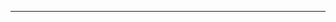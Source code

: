 
<!-- .slide: data-background="/img/chocolate.jpg" data-background-size="100%"  -->

---

<!-- .slide: data-background="/img/chocolate-2.jpg" -->
